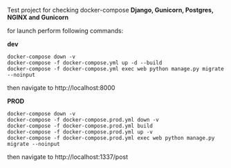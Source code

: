 
Test project for checking  docker-compose
**Django, Gunicorn, Postgres, NGINX and Gunicorn** 
  
  
for launch perform following commands:  
  
**dev**  

    docker-compose down -v
    docker-compose -f docker-compose.yml up -d --build
    docker-compose -f docker-compose.yml exec web python manage.py migrate --noinput
     

then navigate to http://localhost:8000  
  
  
  
**PROD**  

    docker-compose down -v  
    docker-compose -f docker-compose.prod.yml down -v
    docker-compose -f docker-compose.prod.yml build  
    docker-compose -f docker-compose.prod.yml up -v  
    docker-compose -f docker-compose.prod.yml exec web python manage.py migrate --noinput

  
then navigate to http://localhost:1337/post

